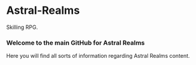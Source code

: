 # Astral-Realms
Skilling RPG.

### Welcome to the main GitHub for Astral Realms
Here you will find all sorts of information regarding Astral Realms content.
